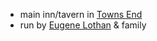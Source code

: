 - main inn/tavern in [Towns End](Towns%20End.md)
- run by [Eugene Lothan](../../../People/Eugene%20Lothan.md) & family